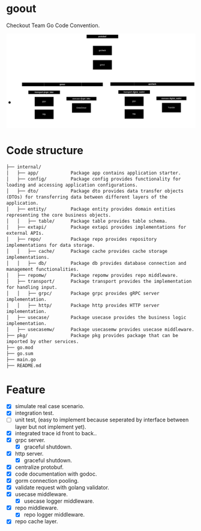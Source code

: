 # goout
Checkout Team Go Code Convention.

![code-structure-explain](README_asset/gocheck-goout.drawio.png)

# Code structure

```
├── internal/
│   ├── app/            Package app contains application starter.
│   ├── config/         Package config provides functionality for loading and accessing application configurations.
│   ├── dto/            Package dto provides data transfer objects (DTOs) for transferring data between different layers of the application.
│   ├── entity/         Package entity provides domain entities representing the core business objects.
│   │   ├── table/      Package table provides table schema.
│   ├── extapi/         Package extapi provides implementations for external APIs.
│   ├── repo/           Package repo provides repository implementations for data storage.
│   │   ├── cache/      Package cache provides cache storage implementations.
│   │   ├── db/         Package db provides database connection and management functionalities.
│   ├── repomw/         Package repomw provides repo middleware.
│   ├── transport/      Package transport provides the implementation for handling input.
│   │   ├── grpc/       Package grpc provides gRPC server implementation.
│   │   ├── http/       Package http provides HTTP server implementation.
│   ├── usecase/        Package usecase provides the business logic implementation.
│   ├── usecasemw/      Package usecasemw provides usecase middleware.
├── pkg/                Package pkg provides package that can be imported by other services.
├── go.mod
├── go.sum
├── main.go
├── README.md
```

# Feature

- [x] simulate real case scenario.
- [x] integration test.
- [ ] unit test, (easy to implement because seperated by interface between layer but not implement yet).
- [x] integrated trace id front to back..
- [x] grpc server.
    - [x] graceful shutdown.
- [x] http server.
    - [x] graceful shutdown.
- [x] centralize protobuf.
- [x] code documentation with godoc.
- [x] gorm connection pooling.
- [x] validate request with golang validator.
- [x] usecase middleware.
    - [x] usecase logger middleware.
- [x] repo middleware.
    - [x] repo logger middleware.
- [x] repo cache layer.
